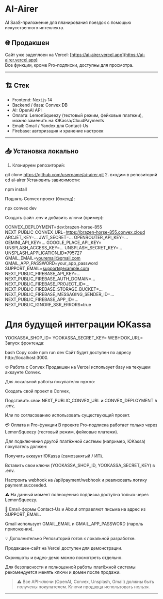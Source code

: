 # AI-Airer

AI SaaS-приложение для планирования поездок с помощью искусственного интеллекта.

## 🌐 Продакшен

Сайт уже задеплоен на Vercel: [https://ai-airer.vercel.app](https://ai-airer.vercel.app)  
Все функции, кроме Pro-подписки, доступны для просмотра.

---

## 🏗 Стек

- Frontend: Next.js 14  
- Backend / база: Convex DB  
- AI: OpenAI API  
- Оплата: LemonSqueezy (тестовый режим, фейковые платежи), можно заменить на ЮKassa/CloudPayments  
- Email: Gmail / Yandex для Contact-Us  
- Firebase: авторизация и хранение настроек  

---

## 📥 Установка локально

1. Клонируем репозиторий:

git clone https://github.com/username/ai-airer.git
2. входим в репозиторий 
cd ai-airer
Установить зависимости:

npm install

Поднять Convex проект (бэкенд):

npx convex dev

Создать файл .env и добавить ключи (пример):



CONVEX_DEPLOYMENT=dev:brazen-horse-855
NEXT_PUBLIC_CONVEX_URL=https://brazen-horse-855.convex.cloud
ARCJET_KEY=...
JWT_SECRET=...
OPENROUTER_API_KEY=...
GEMINI_API_KEY=...
GOOGLE_PLACE_API_KEY=
UNSPLASH_ACCESS_KEY=...
UNSPLASH_SECRET_KEY=...
UNSPLASH_APPLICATION_ID=795727
GMAIL_EMAIL=youremail@gmail.com
GMAIL_APP_PASSWORD=your_app_password
SUPPORT_EMAIL=support@example.com
NEXT_PUBLIC_FIREBASE_API_KEY=...
NEXT_PUBLIC_FIREBASE_AUTH_DOMAIN=...
NEXT_PUBLIC_FIREBASE_PROJECT_ID=...
NEXT_PUBLIC_FIREBASE_STORAGE_BUCKET=...
NEXT_PUBLIC_FIREBASE_MESSAGING_SENDER_ID=...
NEXT_PUBLIC_FIREBASE_APP_ID=...
NEXT_PUBLIC_IGNORE_SSR_ERRORS=true

# Для будущей интеграции ЮKassa
YOOKASSA_SHOP_ID=
YOOKASSA_SECRET_KEY=
WEBHOOK_URL=
Запуск фронтенда:

bash
Copy code
npm run dev
Сайт будет доступен по адресу http://localhost:3000.

⚙️ Работа с Convex
Продакшен на Vercel использует базу на текущем аккаунте Convex.

Для локальной работы покупателю нужно:

Создать свой проект в Convex,

Подставить свои NEXT_PUBLIC_CONVEX_URL и CONVEX_DEPLOYMENT в .env,

Или по согласованию использовать существующий проект.

💳 Оплата и Pro-функции
В проекте Pro-подписка работает только через LemonSqueezy (тестовый режим, фейковые платежи).

Для подключения другой платёжной системы (например, ЮKassa) покупатель должен:

Получить аккаунт ЮKassa (самозанятый / ИП).

Вставить свои ключи (YOOKASSA_SHOP_ID, YOOKASSA_SECRET_KEY) в .env.

Настроить webhook на /api/payment/webhook и реализовать логику payment.succeeded.

⚠️ На данный момент полноценная подписка доступна только через LemonSqueezy.

📧 Email-формы
Contact-Us и About отправляют письма на адрес из SUPPORT_EMAIL.

Gmail использует GMAIL_EMAIL и GMAIL_APP_PASSWORD (пароль приложения).

💡 Дополнительно
Репозиторий готов к локальной разработке.

Продакшен-сайт на Vercel доступен для демонстрации.

Скриншоты и видео-демо можно посмотреть отдельно.

Для безопасности и полноценной работы платёжной системы рекомендуется менять ключи и домен после продажи.

> ⚠️ Все API-ключи (OpenAI, Convex, Unsplash, Gmail) должны быть получены покупателем. 
> Ключи продавца использовать нельзя.
---
